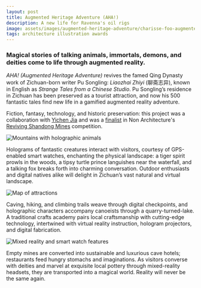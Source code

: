 ```yaml
---
layout: post
title: Augmented Heritage Adventure (AHA!)
description: A new life for Ravenna's oil rigs
image: assets/images/augmented-heritage-adventure/charisse-foo-augmented-heritage-adventure-01.jpg
tags: architecture illustration awards
---
```


### Magical stories of talking animals, immortals, demons, and deities come to life through augmented reality.

_AHA! (Augmented Heritage Adventure)_ revives the famed Qing Dynasty work of Zichuan-born writer Pu Songling: _Liaozhai Zhiyi_ (聊斋志异), known in English as _Strange Tales from a Chinese Studio_. Pu Songling’s residence in Zichuan has been preserved as a tourist attraction, and now his 500 fantastic tales find new life in a gamified augmented reality adventure.

Fiction, fantasy, technology, and historic preservation: this project was a collaboration with [Yichen Jia](https://yichenjia.github.io) and was a [finalist](https://www.nonarchitecture.eu/2021/03/13/aha-augmented-heritage-adventure/) in Non Architecture's [Reviving Shandong Mines](https://www.nonarchitecture.eu/reviving/) competition.

<span class="image fit"><img src="{% link assets/images/augmented-heritage-adventure/charisse-foo-augmented-heritage-adventure-01.jpg %}" alt="Mountains with holographic animals" /></span>

Holograms of fantastic creatures interact with visitors, courtesy of GPS-enabled smart watches, enchanting the physical landscape: a tiger spirit prowls in the woods, a tipsy turtle prince languishes near the waterfall, and a talking fox breaks forth into charming conversation. Outdoor enthusiasts and digital natives alike will delight in Zichuan’s vast natural and virtual landscape.

<span class="image fit"><img src="{% link assets/images/augmented-heritage-adventure/charisse-foo-augmented-heritage-adventure-02.jpg %}" alt="Map of attractions" /></span>

Caving, hiking, and climbing trails weave through digital checkpoints, and holographic characters accompany canoeists through a quarry-turned-lake. A traditional crafts academy pairs local craftsmanship with cutting-edge technology, intertwined with virtual reality instruction, hologram projectors, and digital fabrication.

<span class="image fit"><img src="{% link assets/images/augmented-heritage-adventure/charisse-foo-augmented-heritage-adventure-03.jpg %}" alt="Mixed reality and smart watch features" /></span>

Empty mines are converted into sustainable and luxurious cave hotels; restaurants feed hungry stomachs and imaginations. As visitors converse with deities and marvel at exquisite local pottery through mixed-reality headsets, they are transported into a magical world. Reality will never be the same again.
